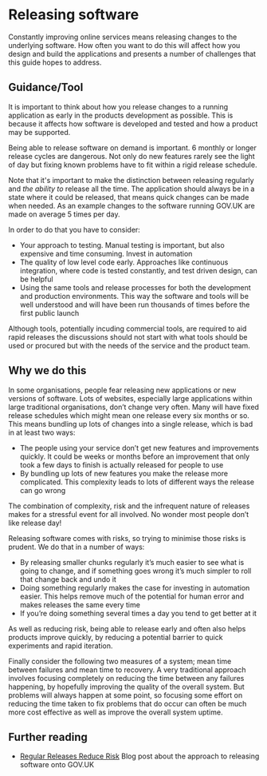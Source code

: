# Releasing software
Constantly improving online services means releasing changes to the
underlying software. How often you want to do this will affect how you
design and build the applications and presents a number of challenges
that this guide hopes to address.

## Guidance/Tool

It is important to think about how you release changes to a running
application as early in the products development as possible. This is
because it affects how software is developed and tested and how a
product may be supported.

Being able to release software on demand is important. 6 monthly or
longer release cycles are dangerous. Not only do new features rarely see
the light of day but fixing known problems have to fit within a rigid
release schedule. 

Note that it's important to make the distinction between releasing
regularly and _the ability to_ release all the time. The application
should always be in a state where it could be released, that means quick
changes can be made when needed. As an example changes to the software
running GOV.UK are made on average 5 times per day.

In order to do that you have to consider:

* Your approach to testing. Manual testing is important, but also
  expensive and time consuming. Invest in automation
* The quality of low level code early. Approaches like continuous
  integration, where code is tested constantly, and test driven design,
  can be helpful
* Using the same tools and release processes for both the development and
  production environments. This way the software and tools will be well
  understood and will have been run thousands of times before the first
  public launch

Although tools, potentially incuding commercial tools, are required to
aid rapid releases the discussions should not start with what tools
should be used or procured but with the needs of the service and the product
team.


## Why we do this

In some organisations, people fear releasing new applications or new
versions of software. Lots of websites, especially large applications
within large traditional organisations, don’t change very often. Many
will have fixed release schedules which might mean one release every six
months or so. This means bundling up lots of changes into a single
release, which is bad in at least two ways:

* The people using your service don’t get new features and improvements
  quickly. It could be weeks or months before an improvement that only
  took a few days to finish is actually released for people to use
* By bundling up lots of new features you make the release more
  complicated. This complexity leads to lots of different ways the release
  can go wrong

The combination of complexity, risk and the infrequent nature of
releases makes for a stressful event for all involved. No wonder most
people don’t like release day!

Releasing software comes with risks, so trying to minimise those risks
is prudent. We do that in a number of ways:

* By releasing smaller chunks regularly it’s much easier to see what is
  going to change, and if something goes wrong it’s much simpler to roll
  that change back and undo it
* Doing something regularly makes the case for investing in automation
  easier. This helps remove much of the potential for human error and
  makes releases the same every time
* If you’re doing something several times a day you tend to get better at
  it

As well as reducing risk, being able to release early and often also
helps products improve quickly, by reducing a potential barrier to quick
experiments and rapid iteration.

Finally consider the following two measures of a system; mean time between
failures and mean time to recovery. A very traditional approach involves
focusing completely on reducing the time between any failures happening, by
hopefully improving the quality of the overall system. But problems will
always happen at some point, so focusing some effort on reducing the
time taken to fix problems that do occur can often be much more cost
effective as well as improve the overall system uptime.


## Further reading

* [Regular Releases Reduce Risk](http://digital.cabinetoffice.gov.uk/2012/11/02/regular-releases-reduce-risk/) Blog post about the approach to releasing software onto GOV.UK

